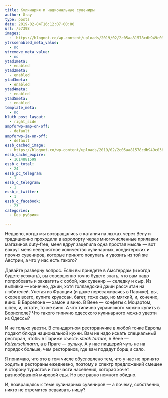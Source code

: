 ```yaml
---
title: Кулинария и национальные сувениры
author: Gray
type: posts
date: 2019-02-04T16:12:07+00:00
url: /57398
images:
  -  https://blognot.co/wp-content/uploads/2019/02/2c05aa81578cdb949c038928649c4cc7__980x.jpg
ytrssenabled_meta_value:
  - no
ytremove_meta_value:
  - no
ytad1meta:
  - enabled
ytad2meta:
  - enabled
ytad3meta:
  - enabled
ytad4meta:
  - enabled
ytad5meta:
  - enabled
template_meta:
  - no
bluth_post_layout:
  - right_side
ampforwp-amp-on-off:
  - default
ampforwp-ia-on-off:
  - default
essb_cached_image:
  - https://blognot.co/wp-content/uploads/2019/02/2c05aa81578cdb949c038928649c4cc7__980x.jpg
essb_cache_expire:
  - 1614881599
essb_c_total:
  - 24
essb_pc_telegram:
  - 1
essb_c_telegram:
  - 1
essb_c_twitter:
  - 1
essb_c_facebook:
  - 23
categories:
  - Без рубрики

---
```








Недавно, когда мы возвращались с катания на лыжах через Вену и традиционно проходили в аэропорту через многочисленные прилавки магазинов duty-free, меня вдруг зацепила одна простая мысль — вот вокруг меня невероятное количество кулинарных, кондитерских и прочих сувениров, которые принято покупать и увозить из той же Австрии, а что у нас есть такого?

Давайте разверну вопрос. Если вы приедете в Амстердам (и когда будете уезжать), вы совершенно точно будете знать, что вам надо попробовать и захватить с собой, как сувенир — селедку и сыр. Из выпивки — конечно, джин, хотя голландский джин рассчитан на любителей. Улетая из Франции (и даже пересаживаясь в Париже), вы, скорее всего, купите круассан, багет, тоже сыр, но мягкий, и, конечно, вино. В Барселоне — хамон и вино. В Вене — конфеты с Моцартом, шпек, и, кстати, то же вино. А что типично украинского можно купить в Борисполе? Что такого типично одесского кулинарного можно увезти из Одессы? 

И не только увезти. В стандартном ресторанчике в любой точке Европы подают блюда национальной кухни. Вам не надо искать специальный ресторан, чтобы в Париже съесть _steak tartare_, в Вене — _Kaizerschmarrn_, а в Праге — рульку. А у нас пиццерий чуть не на порядок больше, чем ресторанов, где вам подадут борщ и сало.

Я понимаю, что это в том числе обусловлено тем, что у нас не принято ходить в рестораны ежедневно, поэтому и спектр предложений смещен в сторону туристов и той части населения, которая хочет разнообразной мировой еды. Но все равно немного обидно.

И, возвращаясь к теме кулинарных сувениров — а почему, собственно, никто не стремится осваивать нишу?